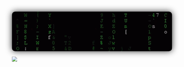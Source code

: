 <a
  href="https://correa.swebert.xyz"
  alt="personal website"
  target="_blank"
  rel="author">
  <img
    style="border-radius: 10px; box-shadow: 0 0 20px #333;"
    src="./assets/matrix.gif"
    width="1000"
  />
</a>

<!-- BLOG-POST-LIST:START -->
<!-- BLOG-POST-LIST:END -->


<a
  href="https://correa.swebert.xyz"
  alt="personal website"
  target="_blank"
  rel="author">
  <img
    src="https://capsule-render.vercel.app/api?type=waving&color=0:F78DA7,100:0693E3&height=73&section=footer"
  />
</a>

